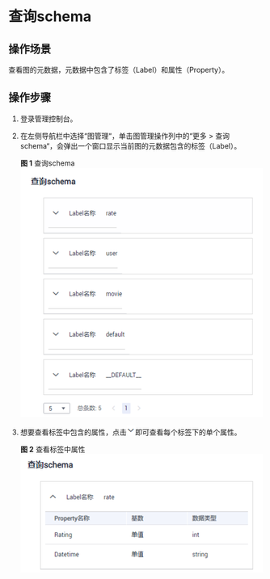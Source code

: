 # 查询schema<a name="ges_01_0078"></a>

## 操作场景<a name="section3885145035113"></a>

查看图的元数据，元数据中包含了标签（Label）和属性（Property）。

## 操作步骤<a name="section181083618541"></a>

1.  登录管理控制台。
2.  在左侧导航栏中选择“图管理“，单击图管理操作列中的“更多 \> 查询schema“，会弹出一个窗口显示当前图的元数据包含的标签（Label）。

    **图 1**  查询schema<a name="fig10721226101716"></a>  
    ![](figures/查询schema.png "查询schema")

3.  想要查看标签中包含的属性，点击![](figures/向下的按钮.png)即可查看每个标签下的单个属性。

    **图 2**  查看标签中属性<a name="fig14541521162318"></a>  
    ![](figures/查看标签中属性.png "查看标签中属性")


